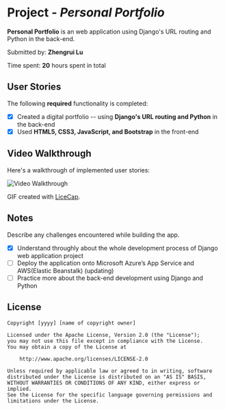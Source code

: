 # Project - *Personal Portfolio*

**Personal Portfolio** is an web application using Django's URL routing and Python in the back-end.

Submitted by: **Zhengrui Lu**

Time spent: **20** hours spent in total

## User Stories

The following **required** functionality is completed:

* [X] Created a digital portfolio -- using **Django's URL routing and Python** in the back-end
* [X] Used **HTML5, CSS3, JavaScript, and Bootstrap** in the front-end

## Video Walkthrough

Here's a walkthrough of implemented user stories:

<img src='resume_demo_walkthrough.gif' title='Video Walkthrough' width='' alt='Video Walkthrough' />

GIF created with [LiceCap](http://www.cockos.com/licecap/).

## Notes

Describe any challenges encountered while building the app.

* [X] Understand throughly about the whole development process of Django web application project 
* [ ] Deploy the application onto Microsoft Azure’s App Service and AWS(Elastic Beanstalk) (updating)
* [ ] Practice more about the back-end development using Django and Python

## License

    Copyright [yyyy] [name of copyright owner]

    Licensed under the Apache License, Version 2.0 (the "License");
    you may not use this file except in compliance with the License.
    You may obtain a copy of the License at

        http://www.apache.org/licenses/LICENSE-2.0

    Unless required by applicable law or agreed to in writing, software
    distributed under the License is distributed on an "AS IS" BASIS,
    WITHOUT WARRANTIES OR CONDITIONS OF ANY KIND, either express or implied.
    See the License for the specific language governing permissions and
    limitations under the License.
